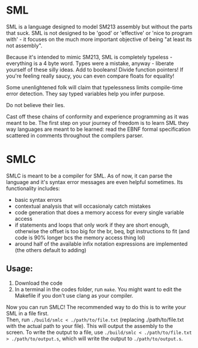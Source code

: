 # SML

SML is a language designed to model SM213 assembly but without the parts that suck.
SML is not designed to be 'good' or 'effective' or 'nice to program with' - it
focuses on the much more important objective of being "at least its not assembly".  

Because it's intended to mimic SM213, SML is completely typeless - everything is a 4 byte word.
Types were a mistake, anyway - liberate yourself of these silly ideas. Add to booleans! Divide function pointers!
If you're feeling really saucy, you can even compare floats for equality!  

Some unenlightened folk will claim that typelessness limits compile-time error detection. They say
typed variables help you infer purpose.  

Do not believe their lies.  

Cast off these chains of conformity and experience programming as it was meant to be. The first
step on your journey of freedom is to learn SML they way languages are meant to be learned:
read the EBNF formal specification scattered in comments throughout the compilers parser.

# SMLC

SMLC is meant to be a compiler for SML. As of now, it can parse the language and it's syntax
error messages are even helpful sometimes. Its functionality includes:
- basic syntax errors
- contextual analysis that will occasionaly catch mistakes
- code generation that does a memory access for every single variable access
- if statements and loops that only work if they are short enough, otherwise the offset is too big 
for the br, beq, bgt instructions to fit (and code is 90% longer bcs the memory access thing lol)
- around half of the available infix notation expressions are implemented (the others default to adding)

## Usage:
1. Download the code
2. In a terminal in the codes folder, run `make`. You might want to edit the Makefile if you don't use clang as your compiler.

Now you can run SMLC! The recommended way to do this is to write your SML in a file first.  
Then, run `./build/smlc < ./path/to/file.txt` (replacing ./path/to/file.txt with the actual path to your file). This will output the assembly to the screen. To write the output to a file, use
`./build/smlc < ./path/to/file.txt > ./path/to/output.s`, which will write the output to `./path/to/output.s`.
